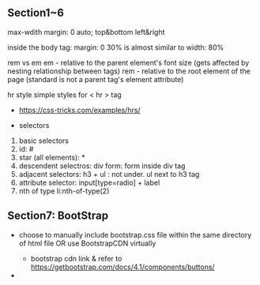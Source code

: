 
## Section1~6

max-wdith
margin: 0 auto;
top&bottom left&right

inside the body tag:
margin: 0 30%
is almost similar to
width: 80%

rem vs em
em - relative to the parent element's font size (gets affected by nesting relationship between tags)
rem - relative to the root element of the page (standard is not a parent tag's element attribute)

hr style
simple styles for < hr > tag
- https://css-tricks.com/examples/hrs/

- selectors
1. basic selectors
2. id: #
3. star (all elements): *
4. descendent selectros: div form: form inside div tag
5. adjacent selectors:
h3 + ul : not under. ul next to h3 tag
6. attribute selector:
input[type=radio] + label
7. nth of type
li:nth-of-type(2)

## Section7: BootStrap
- choose to manually include bootstrap.css file within the same directory of html file OR use BootstrapCDN virtually
  - bootstrap cdn link & refer to https://getbootstrap.com/docs/4.1/components/buttons/

- 